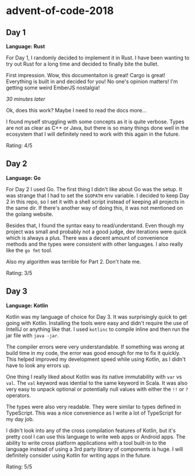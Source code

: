 # advent-of-code-2018

## Day 1

**Language: Rust**

For Day 1, I randomly decided to implement it in Rust. I have been wanting to try out Rust for a long time and decided to finally bite the bullet.

First impression. Wow, this documentaiton is great! Cargo is great! Everything is built in and decided for you! No one's opinion matters! I'm getting some weird EmberJS nostalgia!

_30 minutes later_

Ok, does this work? Maybe I need to read the docs more...

I found myself struggling with some concepts as it is quite verbose. Types are not as clear as C++ or Java, but there is so many things done well in the ecosystem that I will definitely need to work with this again in the future.

Rating: 4/5

## Day 2

**Language: Go**

For Day 2 I used Go. The first thing I didn't like about Go was the setup. It was strange that I had to set the `$GOPATH` env variable. I decided to keep Day 2 in this repo, so I set it with a shell script instead of keeping all projects in the same dir. If there's another way of doing this, it was not mentioned on the golang website.

Besides that, I found the syntax easy to read/understand. Even though my project was small and probably not a good judge, dev iterations were quick which is always a plus. There was a decent amount of convenience methods and the types were consistent with other languages. I also really like the `go fmt` tool.

Also my algorithm was terrible for Part 2. Don't hate me.

Rating: 3/5

## Day 3

**Language: Kotlin**

Kotlin was my language of choice for Day 3. It was surprisingly quick to get going with Kotlin. Installing the tools were easy and didn't require the use of IntelliJ or anything like that. I used `kotlinc` to compile inline and then run the jar file with `java -jar`.

The compiler errors were very understandable. If something was wrong at build time in my code, the error was good enough for me to fix it quickly. This helped improved my development speed while using Kotlin, as I didn't have to look any errors up.

One thing I really liked about Kotlin was its native immutability with `var` vs `val`. The `val` keyword was idential to the same keyword in Scala. It was also very easy to unpack optional or potentially null values with either the `!!` or `?` operators.

The types were also very readable. They were similar to types defined in TypeScript. This was a nice convenience as I write a lot of TypeScript for my day job.

I didn't look into any of the cross compilation features of Kotlin, but it's pretty cool I can use this language to write web apps or Android apps. The ability to write cross platform applications with a tool built-in to the language instead of using a 3rd party library of components is huge. I will definitely consider using Kotlin for writing apps in the future.

Rating: 5/5
